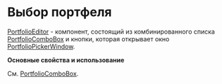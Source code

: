 # Выбор портфеля

[PortfolioEditor](xref:StockSharp.Xaml.PropertyGrid.PortfolioEditor) \- компонент, состоящий из комбинированного списка [PortfolioComboBox](GuiPortfolioComboBox.md) и кнопки, которая открывает окно [PortfolioPickerWindow](GuiPortfolioPickerWindow.md).

**Основные свойства и использование**

См. [PortfolioComboBox](GuiPortfolioComboBox.md). 

